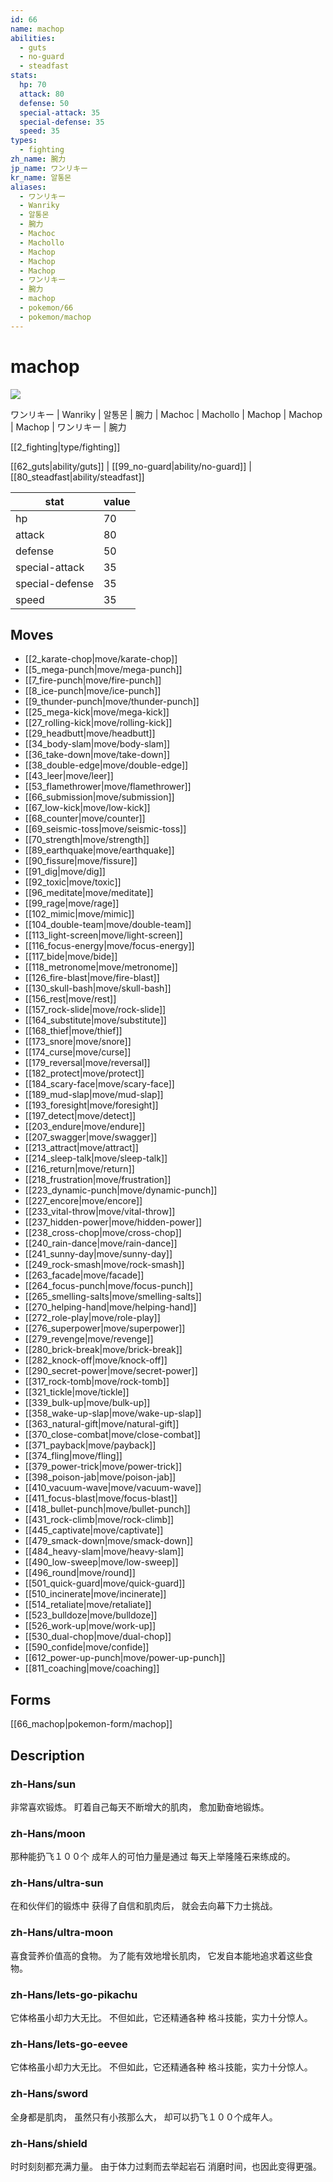 ```yaml
---
id: 66
name: machop
abilities:
  - guts
  - no-guard
  - steadfast
stats:
  hp: 70
  attack: 80
  defense: 50
  special-attack: 35
  special-defense: 35
  speed: 35
types:
  - fighting
zh_name: 腕力
jp_name: ワンリキー
kr_name: 알통몬
aliases:
  - ワンリキー
  - Wanriky
  - 알통몬
  - 腕力
  - Machoc
  - Machollo
  - Machop
  - Machop
  - Machop
  - ワンリキー
  - 腕力
  - machop
  - pokemon/66
  - pokemon/machop
---
```

# machop

![](https://raw.githubusercontent.com/PokeAPI/sprites/master/sprites/pokemon/66.png)

ワンリキー | Wanriky | 알통몬 | 腕力 | Machoc | Machollo | Machop | Machop | Machop | ワンリキー | 腕力

[[2_fighting|type/fighting]]

[[62_guts|ability/guts]] | [[99_no-guard|ability/no-guard]] | [[80_steadfast|ability/steadfast]]

|stat|value|
|---|---|
|hp|70|
|attack|80|
|defense|50|
|special-attack|35|
|special-defense|35|
|speed|35|


## Moves

- [[2_karate-chop|move/karate-chop]]
- [[5_mega-punch|move/mega-punch]]
- [[7_fire-punch|move/fire-punch]]
- [[8_ice-punch|move/ice-punch]]
- [[9_thunder-punch|move/thunder-punch]]
- [[25_mega-kick|move/mega-kick]]
- [[27_rolling-kick|move/rolling-kick]]
- [[29_headbutt|move/headbutt]]
- [[34_body-slam|move/body-slam]]
- [[36_take-down|move/take-down]]
- [[38_double-edge|move/double-edge]]
- [[43_leer|move/leer]]
- [[53_flamethrower|move/flamethrower]]
- [[66_submission|move/submission]]
- [[67_low-kick|move/low-kick]]
- [[68_counter|move/counter]]
- [[69_seismic-toss|move/seismic-toss]]
- [[70_strength|move/strength]]
- [[89_earthquake|move/earthquake]]
- [[90_fissure|move/fissure]]
- [[91_dig|move/dig]]
- [[92_toxic|move/toxic]]
- [[96_meditate|move/meditate]]
- [[99_rage|move/rage]]
- [[102_mimic|move/mimic]]
- [[104_double-team|move/double-team]]
- [[113_light-screen|move/light-screen]]
- [[116_focus-energy|move/focus-energy]]
- [[117_bide|move/bide]]
- [[118_metronome|move/metronome]]
- [[126_fire-blast|move/fire-blast]]
- [[130_skull-bash|move/skull-bash]]
- [[156_rest|move/rest]]
- [[157_rock-slide|move/rock-slide]]
- [[164_substitute|move/substitute]]
- [[168_thief|move/thief]]
- [[173_snore|move/snore]]
- [[174_curse|move/curse]]
- [[179_reversal|move/reversal]]
- [[182_protect|move/protect]]
- [[184_scary-face|move/scary-face]]
- [[189_mud-slap|move/mud-slap]]
- [[193_foresight|move/foresight]]
- [[197_detect|move/detect]]
- [[203_endure|move/endure]]
- [[207_swagger|move/swagger]]
- [[213_attract|move/attract]]
- [[214_sleep-talk|move/sleep-talk]]
- [[216_return|move/return]]
- [[218_frustration|move/frustration]]
- [[223_dynamic-punch|move/dynamic-punch]]
- [[227_encore|move/encore]]
- [[233_vital-throw|move/vital-throw]]
- [[237_hidden-power|move/hidden-power]]
- [[238_cross-chop|move/cross-chop]]
- [[240_rain-dance|move/rain-dance]]
- [[241_sunny-day|move/sunny-day]]
- [[249_rock-smash|move/rock-smash]]
- [[263_facade|move/facade]]
- [[264_focus-punch|move/focus-punch]]
- [[265_smelling-salts|move/smelling-salts]]
- [[270_helping-hand|move/helping-hand]]
- [[272_role-play|move/role-play]]
- [[276_superpower|move/superpower]]
- [[279_revenge|move/revenge]]
- [[280_brick-break|move/brick-break]]
- [[282_knock-off|move/knock-off]]
- [[290_secret-power|move/secret-power]]
- [[317_rock-tomb|move/rock-tomb]]
- [[321_tickle|move/tickle]]
- [[339_bulk-up|move/bulk-up]]
- [[358_wake-up-slap|move/wake-up-slap]]
- [[363_natural-gift|move/natural-gift]]
- [[370_close-combat|move/close-combat]]
- [[371_payback|move/payback]]
- [[374_fling|move/fling]]
- [[379_power-trick|move/power-trick]]
- [[398_poison-jab|move/poison-jab]]
- [[410_vacuum-wave|move/vacuum-wave]]
- [[411_focus-blast|move/focus-blast]]
- [[418_bullet-punch|move/bullet-punch]]
- [[431_rock-climb|move/rock-climb]]
- [[445_captivate|move/captivate]]
- [[479_smack-down|move/smack-down]]
- [[484_heavy-slam|move/heavy-slam]]
- [[490_low-sweep|move/low-sweep]]
- [[496_round|move/round]]
- [[501_quick-guard|move/quick-guard]]
- [[510_incinerate|move/incinerate]]
- [[514_retaliate|move/retaliate]]
- [[523_bulldoze|move/bulldoze]]
- [[526_work-up|move/work-up]]
- [[530_dual-chop|move/dual-chop]]
- [[590_confide|move/confide]]
- [[612_power-up-punch|move/power-up-punch]]
- [[811_coaching|move/coaching]]

## Forms



[[66_machop|pokemon-form/machop]]

## Description

### zh-Hans/sun

非常喜欢锻炼。
盯着自己每天不断增大的肌肉，
愈加勤奋地锻炼。

### zh-Hans/moon

那种能扔飞１００个
成年人的可怕力量是通过
每天上举隆隆石来练成的。

### zh-Hans/ultra-sun

在和伙伴们的锻炼中
获得了自信和肌肉后，
就会去向幕下力士挑战。

### zh-Hans/ultra-moon

喜食营养价值高的食物。
为了能有效地增长肌肉，
它发自本能地追求着这些食物。

### zh-Hans/lets-go-pikachu

它体格虽小却力大无比。
不但如此，它还精通各种
格斗技能，实力十分惊人。

### zh-Hans/lets-go-eevee

它体格虽小却力大无比。
不但如此，它还精通各种
格斗技能，实力十分惊人。

### zh-Hans/sword

全身都是肌肉，
虽然只有小孩那么大，
却可以扔飞１００个成年人。

### zh-Hans/shield

时时刻刻都充满力量。
由于体力过剩而去举起岩石
消磨时间，也因此变得更强。

